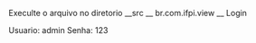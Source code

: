 Execulte o arquivo no diretorio
__src
  __ br.com.ifpi.view
      __ Login


Usuario: admin
Senha: 123
